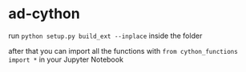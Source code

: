 # ad-cython

run ```python setup.py build_ext --inplace``` inside the folder

after that you can import all the functions with ```from cython_functions import *``` in your Jupyter Notebook
